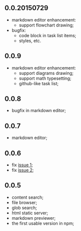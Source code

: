## 0.0.20150729

* markdown editor enhancement:
  * support flowchart drawing;
* bugfix:
  * code block in task list items;
  * styles, etc.

## 0.0.9

* markdown editor enhancement:
  * support diagrams drawing;
  * support math typesetting;
  * github-like task list;

## 0.0.8

* bugfix in markdown editor;


## 0.0.7

* markdown editor;

## 0.0.6

* fix [issue 1](https://github.com/leungwensen/zfinder/issues/1);
* fix [issue 2](https://github.com/leungwensen/zfinder/issues/2);

## 0.0.5

* content search;
* file browser;
* glob search;
* html static server;
* markdown previewer;
* the first usable version in npm;


